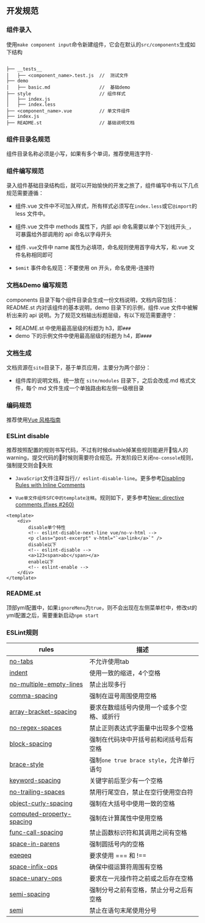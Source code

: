 ## 开发规范

### 组件录入

使用`make component input`命令新建组件，它会在默认的`src/components`生成如下结构

```dir

├── __tests__
│   ├── <component_name>.test.js  //  测试文件
├── demo
│   ├── basic.md                  //  基础demo
├── style                         // 组件样式
│   ├── index.js
│   ├── index.less
├── <component_name>.vue          // 单文件组件
├── index.js
├── README.st                     // 基础说明文档

```
### 组件目录名规范

组件目录名称必须是小写，如果有多个单词，推荐使用连字符`-`

### 组件编写规范

录入组件基础目录结构后，就可以开始愉快的开发之旅了，组件编写中有以下几点规范需要遵循：

-   组件.vue 文件中不可加入样式，所有样式必须写在`index.less`或它`@import`的 less 文件中。

-   组件.vue 文件中 methods 属性下，内部 api 命名需要以单个下划线开头`_`，可暴露给外部调用的 api 命名以字母开头

-   组件`.vue`文件中 name 属性为必填项，命名规则使用首字母大写，和.vue 文件名称相同即可

-   `$emit` 事件命名规范：不要使用 on 开头，命名使用-连接符


### 文档&Demo 编写规范

components 目录下每个组件目录会生成一份文档说明，文档内容包括：README.st 内对该组件的基本说明，demo 目录下的示例，组件.vue 文件中被解析出来的 api 说明。为了规范文档输出标题层级，有以下规范需要遵守：

-   README.st 中使用最高层级的标题为 h3，即`###`
-   demo 下的示例文件中使用最高层级的标题为 h4，即`####`


### 文档生成

文档资源在`site`目录下，基于单页应用，主要分为两个部分：

-   组件库的说明文档，统一放在 `site/modules` 目录下，之后会改成.md 格式文件，每个 md 文件生成一个单独路由和左侧一级根目录


### 编码规范

推荐使用[Vue 风格指南](https://cn.vuejs.org/v2/style-guide/index.html)

### ESLint disable

推荐按照配置的规则书写代码，不过有时候disable掉某些规则能避开恼人的warning，提交代码的时候则需要符合规范。开发阶段已关闭`no-console`规则，强制提交则会失败

- `JavaScript`文件注释当行`// eslint-disable-line`。更多参考[Disabling Rules with Inline Comments](http://eslint.cn/docs/user-guide/configuring#disabling-rules-with-inline-comments)

- `Vue单文件组件SFC中的template注释`。规则如下，更多参考[New: directive comments (fixes #260) ](https://github.com/vuejs/eslint-plugin-vue/pull/320)
```vue
<template>
    <div>
        disable单个特性
        <!-- eslint-disable-next-line vue/no-v-html -->
        <p class="post-excerpt" v-html="`<a>link</a>`" />
        disable以下
        <!-- eslint-disable -->
        <a>123<span>abc</span></a>
        enable以下
        <!-- eslint-enable -->
    </div>
</template>
```

### README.st

顶部yml配置中，如果`ignoreMenu`为`true`，则不会出现在左侧菜单栏中，修改st的yml配置之后，需要重新启动`npm start`


### ESLint规则


|  rules | 描述  |
|------|--------|
| [no-tabs](http://eslint.cn/docs/rules/no-tabs) | 不允许使用tab |
| [indent](http://eslint.cn/docs/rules/indent) | 使用一致的缩进，4个空格 |
| [no-multiple-empty-lines](http://eslint.cn/docs/rules/no-multiple-empty-lines) | 禁止出现多行 |
| [comma-spacing](http://eslint.cn/docs/rules/comma-spacing) | 强制在逗号周围使用空格 |
| [array-bracket-spacing](http://eslint.cn/docs/rules/array-bracket-spacing) | 要求在数组括号内使用一个或多个空格、或折行 |
| [no-regex-spaces](http://eslint.cn/docs/rules/no-regex-spaces) | 禁止正则表达式字面量中出现多个空格 |
| [block-spacing](http://eslint.cn/docs/rules/block-spacing) | 强制在代码块中开括号前和闭括号后有空格 |
| [brace-style](http://eslint.cn/docs/rules/brace-style) | 强制`one true brace style`，允许单行语句 |
| [keyword-spacing](http://eslint.cn/docs/rules/keyword-spacing) | 关键字前后至少有一个空格 |
| [no-trailing-spaces](http://eslint.cn/docs/rules/no-trailing-spaces) | 禁用行尾空白，禁止在空行使用空白符 |
| [object-curly-spacing](http://eslint.cn/docs/rules/object-curly-spacing) | 强制在大括号中使用一致的空格 |
| [computed-property-spacing](http://eslint.cn/docs/rules/computed-property-spacing) | 强制在计算属性中使用空格 |
| [func-call-spacing](http://eslint.cn/docs/rules/func-call-spacing) | 禁止函数标识符和其调用之间有空格 |
| [space-in-parens](http://eslint.cn/docs/rules/space-in-parens) | 强制圆括号内的空格 |
| [eqeqeq](http://eslint.cn/docs/rules/eqeqeq) | 要求使用 === 和 !== |
| [space-infix-ops](http://eslint.cn/docs/rules/space-infix-ops) | 确保中缀运算符周围有空格 |
| [space-unary-ops](http://eslint.cn/docs/rules/space-unary-ops) | 要求在一元操作符之前或之后存在空格 |
| [semi-spacing](http://eslint.cn/docs/rules/semi-spacing) | 强制分号之前有空格，禁止分号之后有空格 |
| [semi](http://eslint.cn/docs/rules/semi) | 禁止在语句末尾使用分号 |